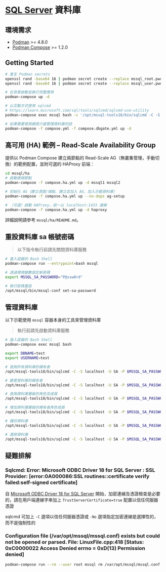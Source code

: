 # [SQL Server](https://learn.microsoft.com/sql/linux/sql-server-linux-overview) 資料庫

## 環境需求

- [Podman](https://podman.io/) >= 4.8.0
- [Podman Compose](https://github.com/containers/podman-compose) >= 1.2.0

## Getting Started

```sh
# 產生 Podman secrets
openssl rand -base64 16 | podman secret create --replace mssql_root.pwd -
openssl rand -base64 16 | podman secret create --replace mssql_user.pwd -

# 在背景啟動並執行完整應用
podman-compose up -d

# 以互動方式使用 sqlcmd
# https://learn.microsoft.com/sql/tools/sqlcmd/sqlcmd-use-utility
podman-compose exec mssql bash -c '/opt/mssql-tools18/bin/sqlcmd -C -S localhost -U SA -P $(cat /run/secrets/mssql_root.pwd)'

# 如果需要使用網頁介面管理資料庫的話
podman-compose -f compose.yml -f compose.dbgate.yml up -d
```

## 高可用 (HA) 範例 – Read-Scale Availability Group

提供以 Podman Compose 建立兩節點的 Read-Scale AG（無叢集管理，手動切換）的範例配置，並附可選的 HAProxy 前端：

```sh
cd mssql/ha
# 啟動兩個節點
podman-compose -f compose.ha.yml up -d mssql1 mssql2

# 初始化 AG（建立憑證/端點、建立並加入 AG、加入示範資料庫）
podman-compose -f compose.ha.yml up --no-deps ag-setup

# （可選）啟動 HAProxy，統一以 localhost:1433 連線
podman-compose -f compose.ha.yml up -d haproxy
```

詳細說明請參考 `mssql/ha/README.md`。

## 重設資料庫 sa 帳號密碼

> 以下指令執行前請先關閉資料庫服務

```sh
# 進入容器的 Bash Shell
podman-compose run --entrypoint=bash mssql

# 透過環境變數設定新密碼
export MSSQL_SA_PASSWORD="P@ssw0rd"

# 執行密碼重設
/opt/mssql/bin/mssql-conf set-sa-password
```

## 管理資料庫

以下示範使用 `mssql` 容器本身的工具來管理資料庫

> 執行前請先啟動資料庫服務

```sh
# 進入容器的 Bash Shell
podman-compose exec mssql bash

export DBNAME=test
export USERNAME=test

# 查詢所有資料庫的擁有者
/opt/mssql-tools18/bin/sqlcmd -C -S localhost -U SA -P $MSSQL_SA_PASSWORD -Q "SELECT name AS db, SUSER_SNAME(owner_sid) AS owner FROM sys.databases;"

# 變更資料庫的擁有者
/opt/mssql-tools18/bin/sqlcmd -C -S localhost -U SA -P $MSSQL_SA_PASSWORD -Q "ALTER AUTHORIZATION ON DATABASE::[$DBNAME] TO [$USERNAME];"

# 查詢資料庫層級的角色及成員
/opt/mssql-tools18/bin/sqlcmd -C -S localhost -U SA -P $MSSQL_SA_PASSWORD -Q "Use [$DBNAME]; SELECT r.name role_principal_name, m.name AS member_principal_name FROM sys.database_role_members rm JOIN sys.database_principals r ON rm.role_principal_id = r.principal_id JOIN sys.database_principals m ON rm.member_principal_id = m.principal_id WHERE r.type = 'R';"

# 增加資料庫層級的擁有者角色成員
/opt/mssql-tools18/bin/sqlcmd -C -S localhost -U SA -P $MSSQL_SA_PASSWORD -Q "Use [$DBNAME]; CREATE USER [$USERNAME] FROM LOGIN [$USERNAME]; EXEC sp_addrolemember 'db_owner', '$USERNAME'"

# 備份資料庫
/opt/mssql-tools18/bin/sqlcmd -C -S localhost -U SA -P $MSSQL_SA_PASSWORD -Q "BACKUP DATABASE [$DBNAME] TO DISK = N'/var/backups/$DBNAME.bak' WITH NOFORMAT, NOINIT, NAME = 'sample-full', SKIP, NOREWIND, NOUNLOAD, STATS = 10"

# 還原資料庫
/opt/mssql-tools18/bin/sqlcmd -C -S localhost -U SA -P $MSSQL_SA_PASSWORD -Q "RESTORE DATABASE [$DBNAME] FROM DISK = N'/var/backups/$DBNAME.bak' WITH FILE = 1, NOUNLOAD, REPLACE, NORECOVERY, STATS = 5"
```

## 疑難排解

### Sqlcmd: Error: Microsoft ODBC Driver 18 for SQL Server : SSL Provider: [error:0A000086:SSL routines::certificate verify failed:self-signed certificate]

自 [Microsoft ODBC Driver 18 for SQL Server](https://techcommunity.microsoft.com/t5/sql-server-blog/odbc-driver-18-0-for-sql-server-released/ba-p/3169228) 開始，加密連線及憑證檢查是必要的，請在用戶端連線字串加上 `TrustServerCertificate=true` 配置以信任伺服器憑證

sqlcmd 可加上 `-C` 選項以信任伺服器憑證或 `-No` 選項指定加密連線是選擇性的，而不是強制性的

### Configuration file (/var/opt/mssql/mssql.conf) exists but could not be opened or parsed. File: LinuxFile.cpp:418 [Status: 0xC0000022 Access Denied errno = 0xD(13) Permission denied]

```sh
podman-compose run --rm --user root mssql rm /var/opt/mssql/mssql.conf
```
